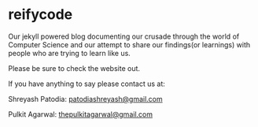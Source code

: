 # reifycode

Our jekyll powered blog documenting our crusade through the world of Computer Science and our attempt to share our findings(or learnings) with people who are trying to learn like us. 

Please be sure to check the website out. 

If you have anything to say please contact us at:

Shreyash Patodia: [patodiashreyash@gmail.com](patodiashreyash32@gmail.com)

Pulkit Agarwal: [thepulkitagarwal@gmail.com](thepulkitagarwal@gmail.com)

